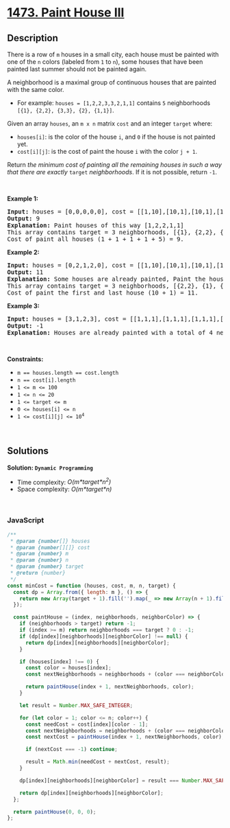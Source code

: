 # [1473. Paint House III](https://leetcode.com/problems/paint-house-iii)

## Description

<div class="elfjS" data-track-load="description_content"><p>There is a row of <code>m</code> houses in a small city, each house must be painted with one of the <code>n</code> colors (labeled from <code>1</code> to <code>n</code>), some houses that have been painted last summer should not be painted again.</p>

<p>A neighborhood is a maximal group of continuous houses that are painted with the same color.</p>

<ul>
	<li>For example: <code>houses = [1,2,2,3,3,2,1,1]</code> contains <code>5</code> neighborhoods <code>[{1}, {2,2}, {3,3}, {2}, {1,1}]</code>.</li>
</ul>

<p>Given an array <code>houses</code>, an <code>m x n</code> matrix <code>cost</code> and an integer <code>target</code> where:</p>

<ul>
	<li><code>houses[i]</code>: is the color of the house <code>i</code>, and <code>0</code> if the house is not painted yet.</li>
	<li><code>cost[i][j]</code>: is the cost of paint the house <code>i</code> with the color <code>j + 1</code>.</li>
</ul>

<p>Return <em>the minimum cost of painting all the remaining houses in such a way that there are exactly</em> <code>target</code> <em>neighborhoods</em>. If it is not possible, return <code>-1</code>.</p>

<p>&nbsp;</p>
<p><strong class="example">Example 1:</strong></p>

<pre><strong>Input:</strong> houses = [0,0,0,0,0], cost = [[1,10],[10,1],[10,1],[1,10],[5,1]], m = 5, n = 2, target = 3
<strong>Output:</strong> 9
<strong>Explanation:</strong> Paint houses of this way [1,2,2,1,1]
This array contains target = 3 neighborhoods, [{1}, {2,2}, {1,1}].
Cost of paint all houses (1 + 1 + 1 + 1 + 5) = 9.
</pre>

<p><strong class="example">Example 2:</strong></p>

<pre><strong>Input:</strong> houses = [0,2,1,2,0], cost = [[1,10],[10,1],[10,1],[1,10],[5,1]], m = 5, n = 2, target = 3
<strong>Output:</strong> 11
<strong>Explanation:</strong> Some houses are already painted, Paint the houses of this way [2,2,1,2,2]
This array contains target = 3 neighborhoods, [{2,2}, {1}, {2,2}]. 
Cost of paint the first and last house (10 + 1) = 11.
</pre>

<p><strong class="example">Example 3:</strong></p>

<pre><strong>Input:</strong> houses = [3,1,2,3], cost = [[1,1,1],[1,1,1],[1,1,1],[1,1,1]], m = 4, n = 3, target = 3
<strong>Output:</strong> -1
<strong>Explanation:</strong> Houses are already painted with a total of 4 neighborhoods [{3},{1},{2},{3}] different of target = 3.
</pre>

<p>&nbsp;</p>
<p><strong>Constraints:</strong></p>

<ul>
	<li><code>m == houses.length == cost.length</code></li>
	<li><code>n == cost[i].length</code></li>
	<li><code>1 &lt;= m &lt;= 100</code></li>
	<li><code>1 &lt;= n &lt;= 20</code></li>
	<li><code>1 &lt;= target &lt;= m</code></li>
	<li><code>0 &lt;= houses[i] &lt;= n</code></li>
	<li><code>1 &lt;= cost[i][j] &lt;= 10<sup>4</sup></code></li>
</ul>
</div>

<p>&nbsp;</p>

## Solutions

**Solution: `Dynamic Programming`**

- Time complexity: <em>O(m\*target\*n<sup>2</sup>)</em>
- Space complexity: <em>O(m\*target\*n)</em>

<p>&nbsp;</p>

### **JavaScript**

```js
/**
 * @param {number[]} houses
 * @param {number[][]} cost
 * @param {number} m
 * @param {number} n
 * @param {number} target
 * @return {number}
 */
const minCost = function (houses, cost, m, n, target) {
  const dp = Array.from({ length: m }, () => {
    return new Array(target + 1).fill('').map(_ => new Array(n + 1).fill(null));
  });

  const paintHouse = (index, neighborhoods, neighborColor) => {
    if (neighborhoods > target) return -1;
    if (index >= m) return neighborhoods === target ? 0 : -1;
    if (dp[index][neighborhoods][neighborColor] !== null) {
      return dp[index][neighborhoods][neighborColor];
    }

    if (houses[index] !== 0) {
      const color = houses[index];
      const nextNeighborhoods = neighborhoods + (color === neighborColor ? 0 : 1);

      return paintHouse(index + 1, nextNeighborhoods, color);
    }

    let result = Number.MAX_SAFE_INTEGER;

    for (let color = 1; color <= n; color++) {
      const needCost = cost[index][color - 1];
      const nextNeighborhoods = neighborhoods + (color === neighborColor ? 0 : 1);
      const nextCost = paintHouse(index + 1, nextNeighborhoods, color);

      if (nextCost === -1) continue;

      result = Math.min(needCost + nextCost, result);
    }

    dp[index][neighborhoods][neighborColor] = result === Number.MAX_SAFE_INTEGER ? -1 : result;

    return dp[index][neighborhoods][neighborColor];
  };

  return paintHouse(0, 0, 0);
};
```
